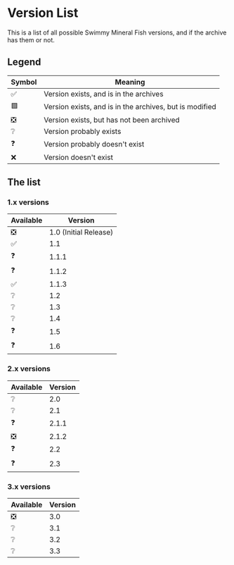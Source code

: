 # Version List
This is a list of all possible Swimmy Mineral Fish versions, and if the archive has them or not.
## Legend
| Symbol | Meaning                                                  |
| ------ | -------------------------------------------------------- |
| ✅     | Version exists, and is in the archives                   |
| 🟩     | Version exists, and is in the archives, but is modified  |
| ❎     | Version exists, but has not been archived                |
| ❔     | Version probably exists                                   |
| ❓     | Version probably doesn't exist                            |
| ❌    | Version doesn't exist                                     |
## The list
### 1.x versions
| Available | Version            |
| --------- | --------------------- |
| ❎       | 1.0 (Initial Release) |
| ✅       | 1.1                   |
| ❓        | 1.1.1                 |
| ❓        | 1.1.2                 |
| ✅       | 1.1.3                 |
| ❔        | 1.2                   |
| ❔        | 1.3                   |
| ❔        | 1.4                   |
| ❓        | 1.5                   |
| ❓        | 1.6                   |
### 2.x versions
| Available | Version |
| --------- | ------- |
| ❔        | 2.0     |
| ❔        | 2.1     |
| ❓        | 2.1.1   |
| ❎       | 2.1.2   |
| ❓        | 2.2     |
| ❓        | 2.3     |
### 3.x versions
| Available | Version |
| --------- | ------- |
| ❎       | 3.0     |
| ❔        | 3.1     |
| ❔        | 3.2     |
| ❔        | 3.3     |
